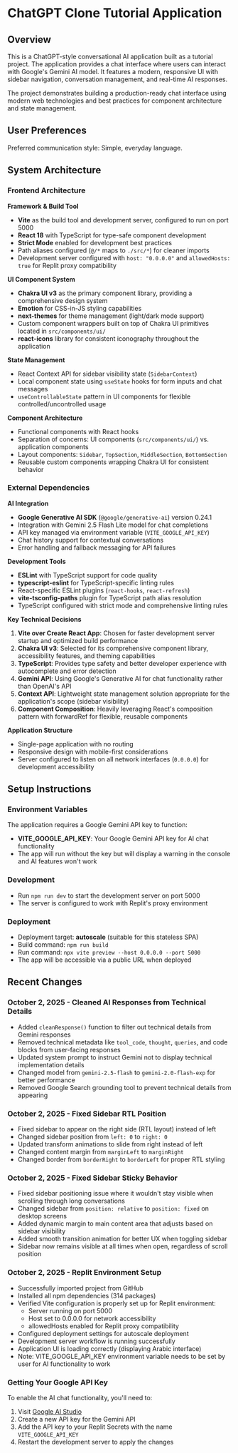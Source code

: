 # ChatGPT Clone Tutorial Application

## Overview

This is a ChatGPT-style conversational AI application built as a tutorial project. The application provides a chat interface where users can interact with Google's Gemini AI model. It features a modern, responsive UI with sidebar navigation, conversation management, and real-time AI responses.

The project demonstrates building a production-ready chat interface using modern web technologies and best practices for component architecture and state management.

## User Preferences

Preferred communication style: Simple, everyday language.

## System Architecture

### Frontend Architecture

**Framework & Build Tool**
- **Vite** as the build tool and development server, configured to run on port 5000
- **React 18** with TypeScript for type-safe component development
- **Strict Mode** enabled for development best practices
- Path aliases configured (`@/*` maps to `./src/*`) for cleaner imports
- Development server configured with `host: "0.0.0.0"` and `allowedHosts: true` for Replit proxy compatibility

**UI Component System**
- **Chakra UI v3** as the primary component library, providing a comprehensive design system
- **Emotion** for CSS-in-JS styling capabilities
- **next-themes** for theme management (light/dark mode support)
- Custom component wrappers built on top of Chakra UI primitives located in `src/components/ui/`
- **react-icons** library for consistent iconography throughout the application

**State Management**
- React Context API for sidebar visibility state (`SidebarContext`)
- Local component state using `useState` hooks for form inputs and chat messages
- `useControllableState` pattern in UI components for flexible controlled/uncontrolled usage

**Component Architecture**
- Functional components with React hooks
- Separation of concerns: UI components (`src/components/ui/`) vs. application components
- Layout components: `Sidebar`, `TopSection`, `MiddleSection`, `BottomSection`
- Reusable custom components wrapping Chakra UI for consistent behavior

### External Dependencies

**AI Integration**
- **Google Generative AI SDK** (`@google/generative-ai`) version 0.24.1
- Integration with Gemini 2.5 Flash Lite model for chat completions
- API key managed via environment variable (`VITE_GOOGLE_API_KEY`)
- Chat history support for contextual conversations
- Error handling and fallback messaging for API failures

**Development Tools**
- **ESLint** with TypeScript support for code quality
- **typescript-eslint** for TypeScript-specific linting rules
- React-specific ESLint plugins (`react-hooks`, `react-refresh`)
- **vite-tsconfig-paths** plugin for TypeScript path alias resolution
- TypeScript configured with strict mode and comprehensive linting rules

**Key Technical Decisions**

1. **Vite over Create React App**: Chosen for faster development server startup and optimized build performance
2. **Chakra UI v3**: Selected for its comprehensive component library, accessibility features, and theming capabilities
3. **TypeScript**: Provides type safety and better developer experience with autocomplete and error detection
4. **Gemini API**: Using Google's Generative AI for chat functionality rather than OpenAI's API
5. **Context API**: Lightweight state management solution appropriate for the application's scope (sidebar visibility)
6. **Component Composition**: Heavily leveraging React's composition pattern with forwardRef for flexible, reusable components

**Application Structure**
- Single-page application with no routing
- Responsive design with mobile-first considerations
- Server configured to listen on all network interfaces (`0.0.0.0`) for development accessibility

## Setup Instructions

### Environment Variables
The application requires a Google Gemini API key to function:
- **VITE_GOOGLE_API_KEY**: Your Google Gemini API key for AI chat functionality
- The app will run without the key but will display a warning in the console and AI features won't work

### Development
- Run `npm run dev` to start the development server on port 5000
- The server is configured to work with Replit's proxy environment

### Deployment
- Deployment target: **autoscale** (suitable for this stateless SPA)
- Build command: `npm run build`
- Run command: `npx vite preview --host 0.0.0.0 --port 5000`
- The app will be accessible via a public URL when deployed

## Recent Changes

### October 2, 2025 - Cleaned AI Responses from Technical Details
- Added `cleanResponse()` function to filter out technical details from Gemini responses
- Removed technical metadata like `tool_code`, `thought`, `queries`, and code blocks from user-facing responses
- Updated system prompt to instruct Gemini not to display technical implementation details
- Changed model from `gemini-2.5-flash` to `gemini-2.0-flash-exp` for better performance
- Removed Google Search grounding tool to prevent technical details from appearing

### October 2, 2025 - Fixed Sidebar RTL Position
- Fixed sidebar to appear on the right side (RTL layout) instead of left
- Changed sidebar position from `left: 0` to `right: 0`
- Updated transform animations to slide from right instead of left
- Changed content margin from `marginLeft` to `marginRight`
- Changed border from `borderRight` to `borderLeft` for proper RTL styling

### October 2, 2025 - Fixed Sidebar Sticky Behavior
- Fixed sidebar positioning issue where it wouldn't stay visible when scrolling through long conversations
- Changed sidebar from `position: relative` to `position: fixed` on desktop screens
- Added dynamic margin to main content area that adjusts based on sidebar visibility
- Added smooth transition animation for better UX when toggling sidebar
- Sidebar now remains visible at all times when open, regardless of scroll position

### October 2, 2025 - Replit Environment Setup
- Successfully imported project from GitHub
- Installed all npm dependencies (314 packages)
- Verified Vite configuration is properly set up for Replit environment:
  - Server running on port 5000
  - Host set to 0.0.0.0 for network accessibility
  - allowedHosts enabled for Replit proxy compatibility
- Configured deployment settings for autoscale deployment
- Development server workflow is running successfully
- Application UI is loading correctly (displaying Arabic interface)
- Note: VITE_GOOGLE_API_KEY environment variable needs to be set by user for AI functionality to work

### Getting Your Google API Key
To enable the AI chat functionality, you'll need to:
1. Visit [Google AI Studio](https://aistudio.google.com/apikey)
2. Create a new API key for the Gemini API
3. Add the API key to your Replit Secrets with the name `VITE_GOOGLE_API_KEY`
4. Restart the development server to apply the changes